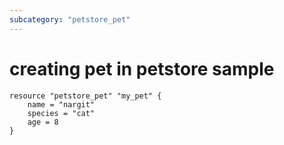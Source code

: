 ```yaml
---
subcategory: "petstore_pet"
---
```


# creating pet in petstore sample

```hcl
resource "petstore_pet" "my_pet" {
    name = "nargit"
    species = "cat"
    age = 8
}
```
